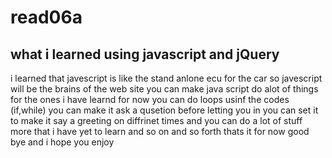 # read06a
## what i learned using javascript and jQuery
i learned that javescript is like the stand anlone ecu for the car 
so javescript will be the brains of the web site 
you can make java script do alot of things for the ones i have learnd for now
you can do loops usinf the codes (if,while)
you can make it ask a qusetion before letting you in 
you can set it to make it say a greeting on diffrinet times 
and you can do a lot of stuff more that i have yet to learn and so on and so forth
thats it for now good bye and i hope you enjoy